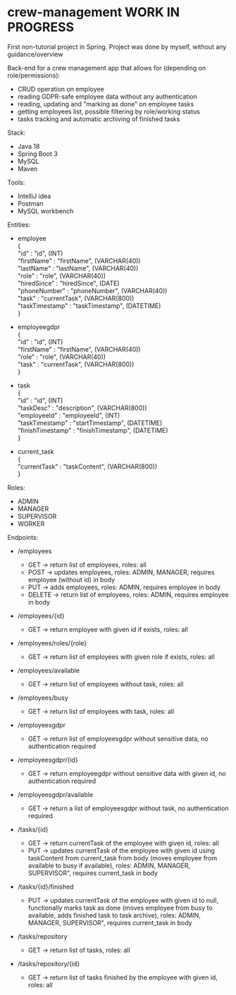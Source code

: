 # crew-management WORK IN PROGRESS 
First non-tutorial project in Spring. Project was done by myself, without any guidance/overview 

Back-end for a crew management app that allows for (depending on role/permissions):  
* CRUD operation on employee
* reading GDPR-safe employee data without any authentication
* reading, updating and "marking as done" on employee tasks  
* getting employees list, possible filtering by role/working status   
* tasks tracking and automatic archiving of finished tasks

Stack:
* Java 18
* Spring Boot 3
* MySQL
* Maven

Tools:
* IntelliJ idea
* Postman
* MySQL workbench

Entities:
* employee  
    {  
  "id" : "id", (INT)  
  "firstName" : "firstName", (VARCHAR(40))  
  "lastName" : "lastName", (VARCHAR(40))  
  "role" : "role", (VARCHAR(40))  
  "hiredSince" : "hiredSince", (DATE)  
  "phoneNumber" : "phoneNumber", (VARCHAR(40))  
  "task" : "currentTask", (VARCHAR(800))  
  "taskTimestamp" : "taskTimestamp", (DATETIME)  
}


* employeegdpr  
  {  
  "id" : "id", (INT)  
  "firstName" : "firstName", (VARCHAR(40))  
  "role" : "role", (VARCHAR(40))  
  "task" : "currentTask", (VARCHAR(800))  
  }


* task  
  {  
  "id" : "id", (INT)  
  "taskDesc" : "description", (VARCHAR(800))  
  "employeeId" : "employeeId", (INT)  
  "taskTimestamp" : "startTimestamp", (DATETIME)  
  "finishTimestamp" : "finishTimestamp", (DATETIME)  
  }


* current_task  
  {  
"currentTask" : "taskContent", (VARCHAR(800))  
}

Roles:
* ADMIN 
* MANAGER
* SUPERVISOR
* WORKER

Endpoints:
* /employees  
  * GET → return list of employees, roles: all
  * POST → updates employees, roles: ADMIN, MANAGER, requires employee (without id) in body 
  * PUT →  adds employees, roles: ADMIN, requires employee in body
  * DELETE → return list of employees, roles: ADMIN, requires employee in body    
 
    
* /employees/{id}
    * GET → return employee with given id if exists, roles: all


* /employees/roles/{role}
  * GET → return list of employees with given role if exists, roles: all


* /employees/available
    * GET → return list of employees without task, roles: all


* /employees/busy
    * GET → return list of employees with task, roles: all


* /employeesgdpr
  * GET → return list of employeesgdpr without sensitive data, no authentication required
  

* /employeesgdpr/{id}
    * GET → return employeegdpr without sensitive data with given id, no authentication required

  
* /employeesgdpr/available
  * GET → return a list of employeesgdpr without task, no authentication required


* /tasks/{id}
    * GET → return currentTask of the employee with given id, roles: all
    * PUT → updates currentTask of the employee with given id using taskContent from current_task from body (moves employee from available to busy if available), roles: ADMIN, MANAGER, SUPERVISOR", requires current_task in body


* /tasks/{id}/finished
    * PUT → updates currentTask of the employee with given id to null, functionally marks task as done (moves employee from busy to available, adds finished task to task archive), roles: ADMIN, MANAGER, SUPERVISOR", requires current_task in body


* /tasks/repository
    * GET → return list of tasks, roles: all


* /tasks/repository/{id}
    * GET → return list of tasks finished by the employee with given id, roles: all
